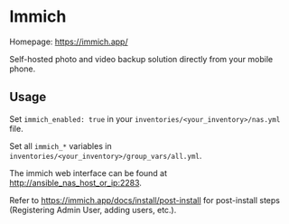# Immich

Homepage: <https://immich.app/>

Self-hosted photo and video backup solution directly from your mobile phone.

## Usage

Set `immich_enabled: true` in your `inventories/<your_inventory>/nas.yml` file.

Set all `immich_*` variables in `inventories/<your_inventory>/group_vars/all.yml`.

The immich web interface can be found at <http://ansible_nas_host_or_ip:2283>.

Refer to <https://immich.app/docs/install/post-install> for post-install steps (Registering Admin User, adding users, etc.).
